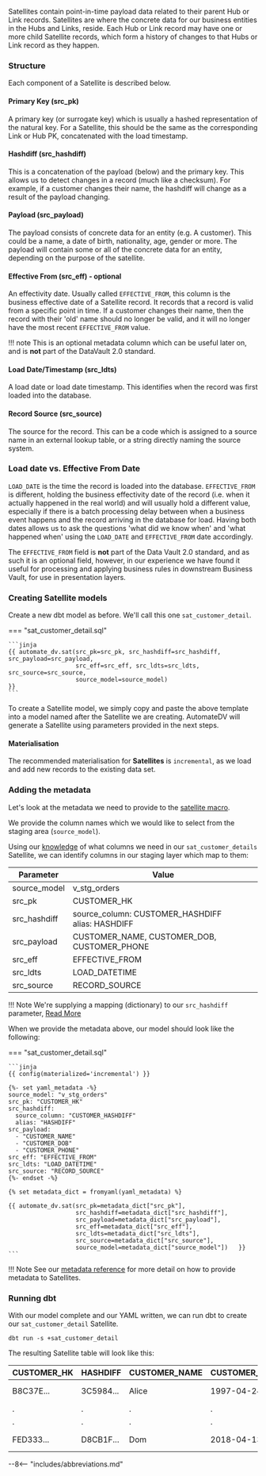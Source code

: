 Satellites contain point-in-time payload data related to their parent Hub or Link records. Satellites are where the 
concrete data for our business entities in the Hubs and Links, reside.
Each Hub or Link record may have one or more child Satellite records, which form a history of changes to that Hubs 
or Link record as they happen. 

### Structure

Each component of a Satellite is described below.

#### Primary Key (src_pk)
A primary key (or surrogate key) which is usually a hashed representation of the natural key.
For a Satellite, this should be the same as the corresponding Link or Hub PK, concatenated with the load timestamp. 

#### Hashdiff (src_hashdiff)
This is a concatenation of the payload (below) and the primary key. This allows us to 
detect changes in a record (much like a checksum). For example, if a customer changes their name, the hashdiff 
will change as a result of the payload changing. 

#### Payload (src_payload)
The payload consists of concrete data for an entity (e.g. A customer). This could be
a name, a date of birth, nationality, age, gender or more. The payload will contain some or all of the
concrete data for an entity, depending on the purpose of the satellite. 

#### Effective From (src_eff) - optional
An effectivity date. Usually called `EFFECTIVE_FROM`, this column is the business effective date of a 
Satellite record. It records that a record is valid from a specific point in time.
If a customer changes their name, then the record with their 'old' name should no longer be valid, and it will no 
longer have the most recent `EFFECTIVE_FROM` value.

!!! note
    This is an optional metadata column which can be useful later on, and is **not** part of the DataVault 2.0 standard. 

#### Load Date/Timestamp (src_ldts)
A load date or load date timestamp. This identifies when the record was first loaded into the database.

#### Record Source (src_source)
The source for the record. This can be a code which is assigned to a source name in an external lookup table, 
or a string directly naming the source system.

### Load date vs. Effective From Date
`LOAD_DATE` is the time the record is loaded into the database. `EFFECTIVE_FROM` is different, 
holding the business effectivity date of the record (i.e. when it actually happened in the real world) and will usually 
hold a different value, especially if there is a batch processing delay between when a business event happens and the 
record arriving in the database for load. Having both dates allows us to ask the questions 'what did we know when' 
and 'what happened when' using the `LOAD_DATE` and `EFFECTIVE_FROM` date accordingly. 

The `EFFECTIVE_FROM` field is **not** part of the Data Vault 2.0 standard, and as such it is an optional field, however,
in our experience we have found it useful for processing and applying business rules in downstream Business Vault, for 
use in presentation layers.

### Creating Satellite models

Create a new dbt model as before. We'll call this one `sat_customer_detail`. 

=== "sat_customer_detail.sql"

    ```jinja
    {{ automate_dv.sat(src_pk=src_pk, src_hashdiff=src_hashdiff, src_payload=src_payload,
                       src_eff=src_eff, src_ldts=src_ldts, src_source=src_source,
                       source_model=source_model)                                        }}
    ```

To create a Satellite model, we simply copy and paste the above template into a model named after the Satellite we
are creating. AutomateDV will generate a Satellite using parameters provided in the next steps.

#### Materialisation

The recommended materialisation for **Satellites** is `incremental`, as we load and add new records to the existing data set.

### Adding the metadata

Let's look at the metadata we need to provide to the [satellite macro](../macros/index.md#sat).

We provide the column names which we would like to select from the staging area (`source_model`).

Using our [knowledge](#structure) of what columns we need in our `sat_customer_details` Satellite, we can identify columns in our
staging layer which map to them:

| Parameter    | Value                                                |
|--------------|------------------------------------------------------|
| source_model | v_stg_orders                                         |
| src_pk       | CUSTOMER_HK                                          |
| src_hashdiff | source_column: CUSTOMER_HASHDIFF<br/>alias: HASHDIFF |
| src_payload  | CUSTOMER_NAME, CUSTOMER_DOB, CUSTOMER_PHONE          |
| src_eff      | EFFECTIVE_FROM                                       |
| src_ldts     | LOAD_DATETIME                                        |
| src_source   | RECORD_SOURCE                                        |

!!! Note
    We're supplying a mapping (dictionary) to our `src_hashdiff` parameter, [Read More](../best_practises/hashing.md#hashdiff-aliasing)

When we provide the metadata above, our model should look like the following:

=== "sat_customer_detail.sql"

    ```jinja
    {{ config(materialized='incremental') }}
    
    {%- set yaml_metadata -%}
    source_model: "v_stg_orders"
    src_pk: "CUSTOMER_HK"
    src_hashdiff: 
      source_column: "CUSTOMER_HASHDIFF"
      alias: "HASHDIFF"
    src_payload:
      - "CUSTOMER_NAME"
      - "CUSTOMER_DOB"
      - "CUSTOMER_PHONE"
    src_eff: "EFFECTIVE_FROM"
    src_ldts: "LOAD_DATETIME"
    src_source: "RECORD_SOURCE"
    {%- endset -%}
    
    {% set metadata_dict = fromyaml(yaml_metadata) %}
    
    {{ automate_dv.sat(src_pk=metadata_dict["src_pk"],
                       src_hashdiff=metadata_dict["src_hashdiff"],
                       src_payload=metadata_dict["src_payload"],
                       src_eff=metadata_dict["src_eff"],
                       src_ldts=metadata_dict["src_ldts"],
                       src_source=metadata_dict["src_source"],
                       source_model=metadata_dict["source_model"])   }}
    ```

!!! Note
    See our [metadata reference](../metadata.md#satellites) for more detail on how to provide metadata to Satellites.

### Running dbt

With our model complete and our YAML written, we can run dbt to create our `sat_customer_detail` Satellite.

`dbt run -s +sat_customer_detail`
    
The resulting Satellite table will look like this:

| CUSTOMER_HK | HASHDIFF  | CUSTOMER_NAME | CUSTOMER_DOB | CUSTOMER_PHONE  | EFFECTIVE_FROM | LOAD_DATETIME           | SOURCE |
|-------------|-----------|---------------|--------------|-----------------|----------------|-------------------------|--------|
| B8C37E...   | 3C5984... | Alice         | 1997-04-24   | 17-214-233-1214 | 1993-01-01     | 1993-01-01 00:00:00.000 | 1      |
| .           | .         | .             | .            | .               | .              | .                       | 1      |
| .           | .         | .             | .            | .               | .              | .                       | 1      |
| FED333...   | D8CB1F... | Dom           | 2018-04-13   | 17-214-233-1217 | 1993-01-01     | 1993-01-01 00:00:00.000 | 1      |

--8<-- "includes/abbreviations.md"